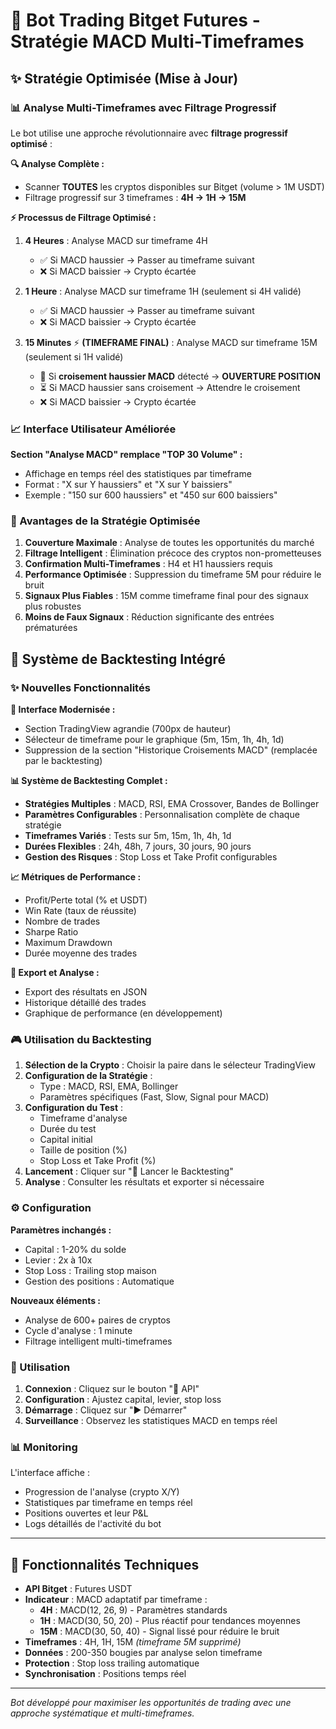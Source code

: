 # 🚀 Bot Trading Bitget Futures - Stratégie MACD Multi-Timeframes

## ✨ Stratégie Optimisée (Mise à Jour)

### 📊 Analyse Multi-Timeframes avec Filtrage Progressif

Le bot utilise une approche révolutionnaire avec **filtrage progressif optimisé** :

**🔍 Analyse Complète :**
- Scanner **TOUTES** les cryptos disponibles sur Bitget (volume > 1M USDT)
- Filtrage progressif sur 3 timeframes : **4H → 1H → 15M**

**⚡ Processus de Filtrage Optimisé :**

1. **4 Heures** : Analyse MACD sur timeframe 4H
   - ✅ Si MACD haussier → Passer au timeframe suivant
   - ❌ Si MACD baissier → Crypto écartée

2. **1 Heure** : Analyse MACD sur timeframe 1H (seulement si 4H validé)
   - ✅ Si MACD haussier → Passer au timeframe suivant
   - ❌ Si MACD baissier → Crypto écartée

3. **15 Minutes** ⚡ **(TIMEFRAME FINAL)** : Analyse MACD sur timeframe 15M (seulement si 1H validé)
   - 🎯 Si **croisement haussier MACD** détecté → **OUVERTURE POSITION**
   - ⏳ Si MACD haussier sans croisement → Attendre le croisement
   - ❌ Si MACD baissier → Crypto écartée

### 📈 Interface Utilisateur Améliorée

**Section "Analyse MACD" remplace "TOP 30 Volume" :**
- Affichage en temps réel des statistiques par timeframe
- Format : "X sur Y haussiers" et "X sur Y baissiers"
- Exemple : "150 sur 600 haussiers" et "450 sur 600 baissiers"

### 🎯 Avantages de la Stratégie Optimisée

1. **Couverture Maximale** : Analyse de toutes les opportunités du marché
2. **Filtrage Intelligent** : Élimination précoce des cryptos non-prometteuses  
3. **Confirmation Multi-Timeframes** : H4 et H1 haussiers requis
4. **Performance Optimisée** : Suppression du timeframe 5M pour réduire le bruit
5. **Signaux Plus Fiables** : 15M comme timeframe final pour des signaux plus robustes
6. **Moins de Faux Signaux** : Réduction significante des entrées prématurées

## 🧪 Système de Backtesting Intégré

### ✨ Nouvelles Fonctionnalités

**🔧 Interface Modernisée :**
- Section TradingView agrandie (700px de hauteur)
- Sélecteur de timeframe pour le graphique (5m, 15m, 1h, 4h, 1d)
- Suppression de la section "Historique Croisements MACD" (remplacée par le backtesting)

**📊 Système de Backtesting Complet :**
- **Stratégies Multiples** : MACD, RSI, EMA Crossover, Bandes de Bollinger
- **Paramètres Configurables** : Personnalisation complète de chaque stratégie
- **Timeframes Variés** : Tests sur 5m, 15m, 1h, 4h, 1d
- **Durées Flexibles** : 24h, 48h, 7 jours, 30 jours, 90 jours
- **Gestion des Risques** : Stop Loss et Take Profit configurables

**📈 Métriques de Performance :**
- Profit/Perte total (% et USDT)
- Win Rate (taux de réussite)
- Nombre de trades
- Sharpe Ratio
- Maximum Drawdown
- Durée moyenne des trades

**💾 Export et Analyse :**
- Export des résultats en JSON
- Historique détaillé des trades
- Graphique de performance (en développement)

### 🎮 Utilisation du Backtesting

1. **Sélection de la Crypto** : Choisir la paire dans le sélecteur TradingView
2. **Configuration de la Stratégie** :
   - Type : MACD, RSI, EMA, Bollinger
   - Paramètres spécifiques (Fast, Slow, Signal pour MACD)
3. **Configuration du Test** :
   - Timeframe d'analyse
   - Durée du test
   - Capital initial
   - Taille de position (%)
   - Stop Loss et Take Profit (%)
4. **Lancement** : Cliquer sur "🚀 Lancer le Backtesting"
5. **Analyse** : Consulter les résultats et exporter si nécessaire

### ⚙️ Configuration

**Paramètres inchangés :**
- Capital : 1-20% du solde
- Levier : 2x à 10x
- Stop Loss : Trailing stop maison
- Gestion des positions : Automatique

**Nouveaux éléments :**
- Analyse de 600+ paires de cryptos
- Cycle d'analyse : 1 minute
- Filtrage intelligent multi-timeframes

### 🚀 Utilisation

1. **Connexion** : Cliquez sur le bouton "🔗 API"
2. **Configuration** : Ajustez capital, levier, stop loss
3. **Démarrage** : Cliquez sur "▶️ Démarrer"
4. **Surveillance** : Observez les statistiques MACD en temps réel

### 📊 Monitoring

L'interface affiche :
- Progression de l'analyse (crypto X/Y)
- Statistiques par timeframe en temps réel
- Positions ouvertes et leur P&L
- Logs détaillés de l'activité du bot

---

## 🔧 Fonctionnalités Techniques

- **API Bitget** : Futures USDT
- **Indicateur** : MACD adaptatif par timeframe :
  - **4H** : MACD(12, 26, 9) - Paramètres standards
  - **1H** : MACD(30, 50, 20) - Plus réactif pour tendances moyennes
  - **15M** : MACD(30, 50, 40) - Signal lissé pour réduire le bruit
- **Timeframes** : 4H, 1H, 15M *(timeframe 5M supprimé)*
- **Données** : 200-350 bougies par analyse selon timeframe
- **Protection** : Stop loss trailing automatique
- **Synchronisation** : Positions temps réel

---

*Bot développé pour maximiser les opportunités de trading avec une approche systématique et multi-timeframes.*